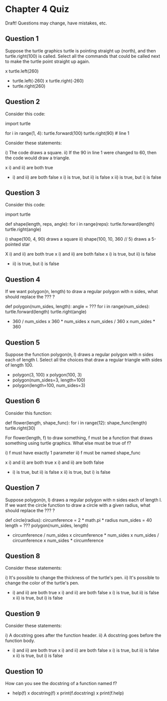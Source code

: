 # Chapter 4 Quiz

Draft! Questions may change, have mistakes, etc.

## Question 1

Suppose the turtle graphics turtle is pointing straight up (north), and then
turtle.right(100) is called. Select all the commands that could be called next
to make the turtle point straight up again.

x turtle.left(260)
* turtle.left(-260)
x turtle.right(-260)
* turtle.right(260)

## Question 2

Consider this code:

import turtle

for i in range(1, 4):
    turtle.forward(100)
    turtle.right(90)    # line 1

Consider these statements:

i) The code draws a square.
ii) If the 90 in line 1 were changed to 60, then the code would draw a triangle.

x i) and ii) are both true
* i) and ii) are both false
x i) is true, but ii) is false
x ii) is true, but i) is false

## Question 3

Consider this code:

import turtle

def shape(length, reps, angle):
    for i in range(reps):
        turtle.forward(length)
        turtle.right(angle)

i) shape(100, 4, 90) draws a square
ii) shape(100, 10, 360 // 5) draws a 5-pointed star

X i) and ii) are both true
x i) and ii) are both false
x i) is true, but ii) is false
* ii) is true, but i) is false

## Question 4

If we want polygon(n, length) to draw a regular polygon with n sides, what
should replace the ??? ?

def polygon(num_sides, length):
    angle = ???
    for i in range(num_sides):
        turtle.forward(length)
        turtle.right(angle)


* 360 / num_sides
x 360 * num_sides
x num_sides / 360
x num_sides * 360

## Question 5

Suppose the function polygon(n, l) draws a regular polygon with n sides each of
length l. Select all the choices that draw a regular triangle with sides of
length 100.

* polygon(3, 100)
x polygon(100, 3)
* polygon(num_sides=3, length=100)
* polygon(length=100, num_sides=3)

## Question 6

Consider this function:

def flower(length, shape_func):
    for i in range(12):
        shape_func(length)
        turtle.right(30)

For flower(length, f) to draw something, f must be a function that draws
something using turtle graphics. What else must be true of f?

i) f must have exactly 1 parameter
ii) f must be named shape_func

x i) and ii) are both true
x i) and ii) are both false
* i) is true, but ii) is false
x ii) is true, but i) is false

## Question 7

Suppose polygon(n, l) draws a regular polygon with n sides each of length l. If
we want the circle function to draw a circle with a given radius, what should
replace the ??? ?

def circle(radius):
    circumference = 2 * math.pi * radius
    num_sides = 40
    length = ???
    polygon(num_sides, length)

* circumference / num_sides
x circumference * num_sides
x num_sides / circumference
x num_sides * circumference

## Question 8

Consider these statements:

i) It's possible to change the thickness of the turtle's pen.
ii) It's possible to change the color of the turtle's pen.

* i) and ii) are both true
x i) and ii) are both false
x i) is true, but ii) is false
x ii) is true, but i) is false

## Question 9

Consider these statements:

i) A docstring goes after the function header.
ii) A docstring goes before the function body.

* i) and ii) are both true
x i) and ii) are both false
x i) is true, but ii) is false
x ii) is true, but i) is false

## Question 10

How can you see the docstring of a function named f?

* help(f)
x docstring(f)
x print(f.docstring)
x print(f.help)